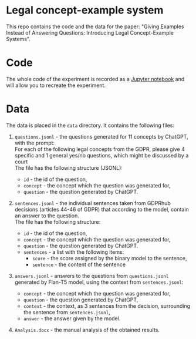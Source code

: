 # Legal concept-example system

This repo contains the code and the data for the paper: "Giving Examples Instead of Answering Questions: 
Introducing Legal Concept-Example Systems".

# Code

The whole code of the experiment is recorded as a [Jupyter notebook](legal-concepts.ipynb) and will allow you to recreate the experiment.

# Data

The data is placed in the `data` directory. It contains the following files:

1. `questions.jsonl` - the questions generated for 11 concepts by ChatGPT, with the prompt:  <br/>
    For each of the following legal concepts from the GDPR, please give 4 specific and 1 general yes/no questions, which might be discussed by a court <br/>
    The file has the following structure (JSONL):
    * `id` - the id of the question,
    * `concept` - the concept which the question was generated for,
    * `question` - the question generated by ChatGPT.
2. `sentences.jsonl` - the individual sentences taken from GDPRhub decisions (articles 44-46 of GDPR) that according to the model, 
    contain an answer to the question. <br/>
    The file has the following structure:
    * `id` - the id of the question,
    * `concept` - the concept which the question was generated for,
    * `question` - the question generated by ChatGPT.
    * `sentences` - a list with the following items:
        * `score` - the score assigned by the binary model to the sentence,
        * `sentence` - the content of the sentence
3. `answers.jsonl` - answers to the questions from `questions.jsonl` generated by Flan-T5 model, using the context from `sentences.jsonl`:
    * `concept` - the concept which the question was generated for,
    * `question` - the question generated by ChatGPT,
    * `context` - the context, as 3 sentences from the decision, surrounding the sentence from `sentences.jsonl`,
    * `answer` - the answer given by the model.

4. `Analysis.docx` - the manual analysis of the obtained results.
